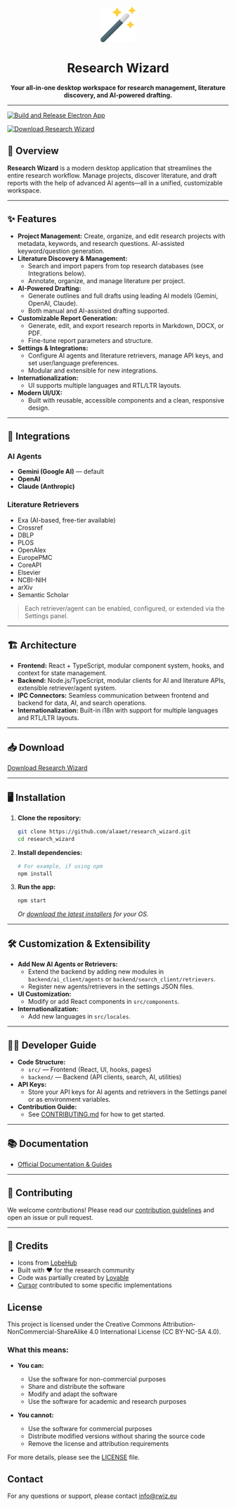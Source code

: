 <p align="center">
  <img src="assets/icons/png/rwiz.png" alt="Research Wizard Logo" width="80"/>
</p>

<h1 align="center">Research Wizard</h1>

<p align="center">
  <b>Your all-in-one desktop workspace for research management, literature discovery, and AI-powered drafting.</b>
</p>

---
[![Build and Release Electron App](https://github.com/alaaet/research_wizard/actions/workflows/release.yml/badge.svg)](https://github.com/alaaet/research_wizard/actions/workflows/release.yml)

[![Download Research Wizard](https://img.shields.io/badge/Download-Research%20Wizard-blue)](http://www.rwiz.eu/docs/download)


## 🚀 Overview

**Research Wizard** is a modern desktop application that streamlines the entire research workflow. Manage projects, discover literature, and draft reports with the help of advanced AI agents—all in a unified, customizable workspace.

---

## ✨ Features

- **Project Management:** Create, organize, and edit research projects with metadata, keywords, and research questions. AI-assisted keyword/question generation.
- **Literature Discovery & Management:**
  - Search and import papers from top research databases (see Integrations below).
  - Annotate, organize, and manage literature per project.
- **AI-Powered Drafting:**
  - Generate outlines and full drafts using leading AI models (Gemini, OpenAI, Claude).
  - Both manual and AI-assisted drafting supported.
- **Customizable Report Generation:**
  - Generate, edit, and export research reports in Markdown, DOCX, or PDF.
  - Fine-tune report parameters and structure.
- **Settings & Integrations:**
  - Configure AI agents and literature retrievers, manage API keys, and set user/language preferences.
  - Modular and extensible for new integrations.
- **Internationalization:**
  - UI supports multiple languages and RTL/LTR layouts.
- **Modern UI/UX:**
  - Built with reusable, accessible components and a clean, responsive design.

---

## 🔌 Integrations

### **AI Agents**
- **Gemini (Google AI)** — default
- **OpenAI**
- **Claude (Anthropic)**

### **Literature Retrievers**
- Exa (AI-based, free-tier available)
- Crossref
- DBLP
- PLOS
- OpenAlex
- EuropePMC
- CoreAPI
- Elsevier
- NCBI-NIH
- arXiv
- Semantic Scholar

> Each retriever/agent can be enabled, configured, or extended via the Settings panel.

---

## 🏗️ Architecture

- **Frontend:** React + TypeScript, modular component system, hooks, and context for state management.
- **Backend:** Node.js/TypeScript, modular clients for AI and literature APIs, extensible retriever/agent system.
- **IPC Connectors:** Seamless communication between frontend and backend for data, AI, and search operations.
- **Internationalization:** Built-in i18n with support for multiple languages and RTL/LTR layouts.

---
## 📥 Download

<div style={{display: 'flex', justifyContent: 'center', margin: '2rem 0' }}>
  <a class="button button--success button--lg" href="http://www.rwiz.eu/docs/download">
    Download Research Wizard
  </a>
</div>

---

## 🖥️ Installation

1. **Clone the repository:**
   ```bash
   git clone https://github.com/alaaet/research_wizard.git
   cd research_wizard
   ```
2. **Install dependencies:**
   ```bash
   # For example, if using npm
   npm install
   ```
3. **Run the app:**
   ```bash
   npm start
   ```
   _Or [download the latest installers](http://www.rwiz.eu/docs/download) for your OS._

---

## 🛠️ Customization & Extensibility

- **Add New AI Agents or Retrievers:**
  - Extend the backend by adding new modules in `backend/ai_client/agents` or `backend/search_client/retrievers`.
  - Register new agents/retrievers in the settings JSON files.
- **UI Customization:**
  - Modify or add React components in `src/components`.
- **Internationalization:**
  - Add new languages in `src/locales`.

---

## 👩‍💻 Developer Guide

- **Code Structure:**
  - `src/` — Frontend (React, UI, hooks, pages)
  - `backend/` — Backend (API clients, search, AI, utilities)
- **API Keys:**
  - Store your API keys for AI agents and retrievers in the Settings panel or as environment variables.
- **Contribution Guide:**
  - See [CONTRIBUTING.md](CONTRIBUTING.md) for how to get started.

---

## 📚 Documentation

- [Official Documentation & Guides](https://alaaet.github.io/research_wizard/)

---

## 🤝 Contributing

We welcome contributions! Please read our [contribution guidelines](CONTRIBUTING.md) and open an issue or pull request.

---

## 📢 Credits

- Icons from [LobeHub](https://lobehub.com)
- Built with ❤️ for the research community
- Code was partially created by [Lovable](https://lovable.dev/)
- [Cursor](https://www.cursor.com/) contributed to some specific implementations

## License

This project is licensed under the Creative Commons Attribution-NonCommercial-ShareAlike 4.0 International License (CC BY-NC-SA 4.0).

### What this means:

- **You can:**
  - Use the software for non-commercial purposes
  - Share and distribute the software
  - Modify and adapt the software
  - Use the software for academic and research purposes

- **You cannot:**
  - Use the software for commercial purposes
  - Distribute modified versions without sharing the source code
  - Remove the license and attribution requirements

For more details, please see the [LICENSE](LICENSE) file.

## Contact

For any questions or support, please contact info@rwiz.eu